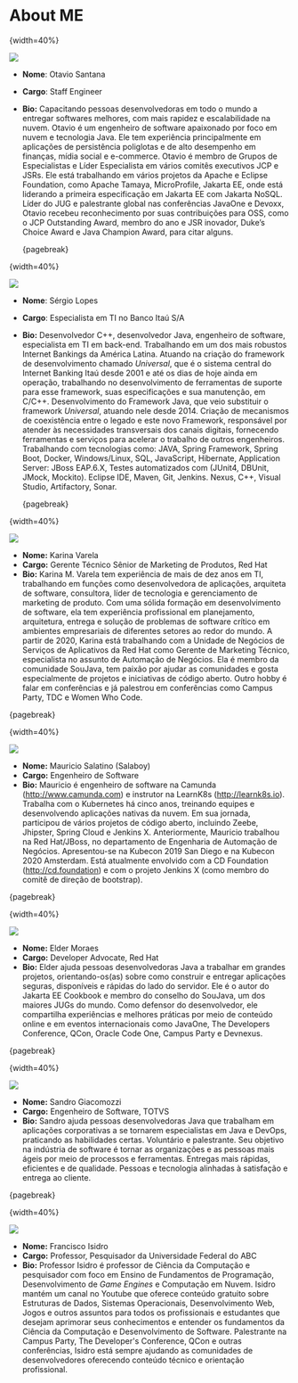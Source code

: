 # About ME

{width=40%}

![](images/autores__otavio.png)

* **Nome**: Otavio Santana

* **Cargo**: Staff Engineer

* **Bio:** Capacitando pessoas desenvolvedoras em todo o mundo a entregar softwares melhores, com mais rapidez e escalabilidade na nuvem. Otavio é um engenheiro de software apaixonado por foco em nuvem e tecnologia Java. Ele tem experiência principalmente em aplicações de persistência poliglotas e de alto desempenho em finanças, mídia social e e-commerce. Otavio é membro de Grupos de Especialistas e Líder Especialista em vários comitês executivos JCP e JSRs. Ele está trabalhando em vários projetos da Apache e Eclipse Foundation, como Apache Tamaya, MicroProfile, Jakarta EE, onde está liderando a primeira especificação em Jakarta EE com Jakarta NoSQL. Líder do JUG e palestrante global nas conferências JavaOne e Devoxx, Otavio recebeu reconhecimento por suas contribuições para OSS, como o JCP Outstanding Award, membro do ano e JSR inovador, Duke’s Choice Award e Java Champion Award, para citar alguns.

  {pagebreak}

{width=40%}

![](images/autores__sergio_elder.png)

* **Nome**: Sérgio Lopes

* **Cargo**: Especialista em TI no Banco Itaú S/A

* **Bio:** Desenvolvedor C++, desenvolvedor Java, engenheiro de software, especialista em TI em back-end. Trabalhando em um dos mais robustos Internet Bankings da América Latina. Atuando na criação do framework de desenvolvimento chamado *Universal*, que é o sistema central do Internet Banking Itaú desde 2001 e até os dias de hoje ainda em operação, trabalhando no desenvolvimento de ferramentas de suporte para esse framework, suas especificações e sua manutenção, em C/C++.
  Desenvolvimento do Framework Java, que veio substituir o framework *Universal*, atuando nele desde 2014. Criação de mecanismos de coexistência entre o legado e este novo Framework, responsável por atender às necessidades transversais dos canais digitais, fornecendo ferramentas e serviços para acelerar o trabalho de outros engenheiros.
  Trabalhando com tecnologias como: JAVA, Spring Framework, Spring Boot, Docker, Windows/Linux, SQL, JavaScript, Hibernate, Application Server: JBoss EAP.6.X, Testes automatizados com (JUnit4, DBUnit, JMock, Mockito). Eclipse IDE, Maven, Git, Jenkins. Nexus, C++, Visual Studio, Artifactory, Sonar.

  {pagebreak}

{width=40%}

![](images/autores__karina.png)

* **Nome:** Karina Varela
* **Cargo:** Gerente Técnico Sênior de Marketing de Produtos, Red Hat
* **Bio:** Karina M. Varela tem experiência de mais de dez anos em TI, trabalhando em funções como desenvolvedora de aplicações, arquiteta de software, consultora, líder de tecnologia e gerenciamento de marketing de produto. Com uma sólida formação em desenvolvimento de software, ela tem experiência profissional em planejamento, arquitetura, entrega e solução de problemas de software crítico em ambientes empresariais de diferentes setores ao redor do mundo.
A partir de 2020, Karina está trabalhando com a Unidade de Negócios de Serviços de Aplicativos da Red Hat como Gerente de Marketing Técnico, especialista no assunto de Automação de Negócios. Ela é membro da comunidade SouJava, tem paixão por ajudar as comunidades e gosta especialmente de projetos e iniciativas de código aberto. Outro hobby é falar em conferências e já palestrou em conferências como Campus Party, TDC e Women Who Code.

{pagebreak}

{width=40%}

![](images/autores__salaboy.png)

* **Nome:** Mauricio Salatino (Salaboy)
* **Cargo:** Engenheiro de Software
* **Bio:** Mauricio é engenheiro de software na Camunda (<http://www.camunda.com>) e instrutor na LearnK8s (<http://learnk8s.io>). Trabalha com o Kubernetes há cinco anos, treinando equipes e desenvolvendo aplicações nativas da nuvem. Em sua jornada, participou de vários projetos de código aberto, incluindo Zeebe, Jhipster, Spring Cloud e Jenkins X. Anteriormente, Mauricio trabalhou na Red Hat/JBoss, no departamento de Engenharia de Automação de Negócios. Apresentou-se na Kubecon 2019 San Diego e na Kubecon 2020 Amsterdam. Está atualmente envolvido com a CD Foundation (<http://cd.foundation>) e com o projeto Jenkins X (como membro do comitê de direção de bootstrap). 

{pagebreak}

{width=40%}

![](images/autores__elder-moraes.png)

* **Nome:** Elder Moraes
* **Cargo:** Developer Advocate, Red Hat
* **Bio:** Elder ajuda pessoas desenvolvedoras Java a trabalhar em grandes projetos, orientando-os(as) sobre como construir e entregar aplicações seguras, disponíveis e rápidas do lado do servidor. Ele é o autor do Jakarta EE Cookbook e membro do conselho do SouJava, um dos maiores JUGs do mundo. Como defensor do desenvolvedor, ele compartilha experiências e melhores práticas por meio de conteúdo online e em eventos internacionais como JavaOne, The Developers Conference, QCon, Oracle Code One, Campus Party e Devnexus.

{pagebreak}

{width=40%}

![](images/autores__sandro.png)

* **Nome:** Sandro Giacomozzi
* **Cargo:** Engenheiro de Software, TOTVS
* **Bio:** Sandro ajuda pessoas desenvolvedoras Java que trabalham em aplicações corporativas a se tornarem especialistas em Java e DevOps, praticando as habilidades certas. Voluntário e palestrante. Seu objetivo na indústria de software é tornar as organizações e as pessoas mais ágeis por meio de processos e ferramentas. Entregas mais rápidas, eficientes e de qualidade. Pessoas e tecnologia alinhadas à satisfação e entrega ao cliente.

{pagebreak}

{width=40%}

![](images/autores__isidro.png)

* **Nome:** Francisco Isidro
* **Cargo:** Professor, Pesquisador da Universidade Federal do ABC
* **Bio:** Professor Isidro é professor de Ciência da Computação e pesquisador com foco em Ensino de Fundamentos de Programação, Desenvolvimento de *Game Engines* e Computação em Nuvem. Isidro mantém um canal no Youtube que oferece conteúdo gratuito sobre Estruturas de Dados, Sistemas Operacionais, Desenvolvimento Web, Jogos e outros assuntos para todos os profissionais e estudantes que desejam aprimorar seus conhecimentos e entender os fundamentos da Ciência da Computação e Desenvolvimento de Software. Palestrante na Campus Party, The Developer's Conference, QCon e outras conferências, Isidro está sempre ajudando as comunidades de desenvolvedores oferecendo conteúdo técnico e orientação profissional. 
